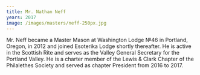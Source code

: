 ```yaml
---
title: Mr. Nathan Neff
years: 2017
image: /images/masters/neff-250px.jpg
---
```


Mr. Neff became a Master Mason at Washington Lodge №46 in Portland, Oregon, in 2012 and joined Esoterika Lodge shortly thereafter. He is active in the Scottish Rite and serves as the Valley General Secretary for the Portland Valley. He is a charter member of the Lewis & Clark Chapter of the Philalethes Society and served as chapter President from 2016 to 2017.
